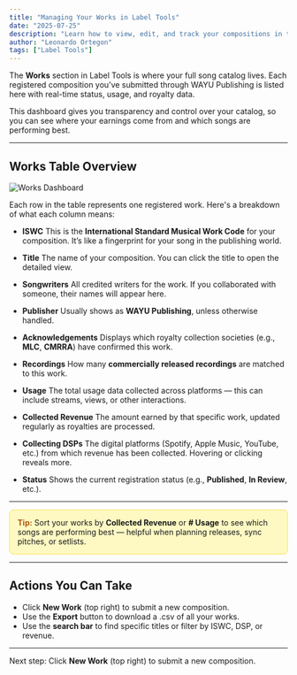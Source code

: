 ```yaml
---
title: "Managing Your Works in Label Tools"
date: "2025-07-25"
description: "Learn how to view, edit, and track your compositions in the Works section of Label Tools, including ISWC, usage data, earnings, and DSP reporting."
author: "Leonardo Ortegon"
tags: ["Label Tools"]
---
```


The **Works** section in Label Tools is where your full song catalog lives. Each registered composition you’ve submitted through WAYU Publishing is listed here with real-time status, usage, and royalty data.

This dashboard gives you transparency and control over your catalog, so you can see where your earnings come from and which songs are performing best.

---

## Works Table Overview

![Works Dashboard](/images/articles/works.webp)

Each row in the table represents one registered work. Here's a breakdown of what each column means:

- **ISWC** This is the **International Standard Musical Work Code** for your composition. It’s like a fingerprint for your song in the publishing world.

- **Title** The name of your composition. You can click the title to open the detailed view.

- **Songwriters** All credited writers for the work. If you collaborated with someone, their names will appear here.

- **Publisher** Usually shows as **WAYU Publishing**, unless otherwise handled.

- **Acknowledgements** Displays which royalty collection societies (e.g., **MLC**, **CMRRA**) have confirmed this work.

- **Recordings** How many **commercially released recordings** are matched to this work.

- **Usage** The total usage data collected across platforms — this can include streams, views, or other interactions.

- **Collected Revenue** The amount earned by that specific work, updated regularly as royalties are processed.

- **Collecting DSPs** The digital platforms (Spotify, Apple Music, YouTube, etc.) from which revenue has been collected. Hovering or clicking reveals more.

- **Status** Shows the current registration status (e.g., **Published**, **In Review**, etc.).

---

<div style="background-color:#fef9c3; border:1px solid #fde047; padding:1em; border-radius:8px; margin:1em 0;">
  <strong style="color:#b45309;">Tip:</strong> Sort your works by <strong>Collected Revenue</strong> or <strong># Usage</strong> to see which songs are performing best — helpful when planning releases, sync pitches, or setlists.
</div>

---

## Actions You Can Take

- Click **New Work** (top right) to submit a new composition.
- Use the **Export** button to download a .csv of all your works.
- Use the **search bar** to find specific titles or filter by ISWC, DSP, or revenue.

---

Next step: Click **New Work** (top right) to submit a new composition.